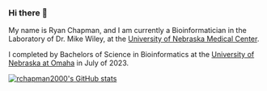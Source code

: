 ### Hi there 👋
My name is Ryan Chapman, and I am currently a Bioinformatician in the Laboratory of Dr. Mike Wiley, at the [University of Nebraska Medical Center](https://www.unmc.edu/).

I completed by Bachelors of Science in Bioinformatics at the [University of Nebraska at Omaha](https://www.unomaha.edu/college-of-arts-and-sciences/biology/academics/bioinformatics.php) in July of 2023.

[![rchapman2000's GitHub stats](https://github-readme-stats.vercel.app/api?username=rchapman2000&show_icons=true&theme=transparent)](https://github.com/anuraghazra/github-readme-stats)

<!--
**rchapman2000/rchapman2000** is a ✨ _special_ ✨ repository because its `README.md` (this file) appears on your GitHub profile.

Here are some ideas to get you started:

- 🔭 I’m currently working on ...
- 🌱 I’m currently learning ...
- 👯 I’m looking to collaborate on ...
- 🤔 I’m looking for help with ...
- 💬 Ask me about ...
- 📫 How to reach me: ...
- 😄 Pronouns: ...
- ⚡ Fun fact: ...
-->
